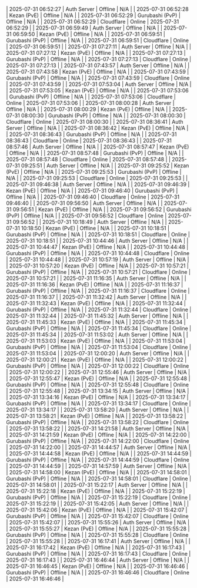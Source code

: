 
| 2025-07-31 06:52:27 | Auth Server | Offline | N/A |
| 2025-07-31 06:52:28 | Kezan (PvE) | Offline | N/A |
| 2025-07-31 06:52:29 | Gurubashi (PvP) | Offline | N/A |
| 2025-07-31 06:52:29 | Cloudflare | Online | 2025-07-31 06:52:29 |
| 2025-07-31 06:59:49 | Auth Server | Offline | N/A |
| 2025-07-31 06:59:50 | Kezan (PvE) | Offline | N/A |
| 2025-07-31 06:59:51 | Gurubashi (PvP) | Offline | N/A |
| 2025-07-31 06:59:51 | Cloudflare | Online | 2025-07-31 06:59:51 |
| 2025-07-31 07:27:11 | Auth Server | Offline | N/A |
| 2025-07-31 07:27:12 | Kezan (PvE) | Offline | N/A |
| 2025-07-31 07:27:13 | Gurubashi (PvP) | Offline | N/A |
| 2025-07-31 07:27:13 | Cloudflare | Online | 2025-07-31 07:27:13 |
| 2025-07-31 07:43:57 | Auth Server | Offline | N/A |
| 2025-07-31 07:43:58 | Kezan (PvE) | Offline | N/A |
| 2025-07-31 07:43:59 | Gurubashi (PvP) | Offline | N/A |
| 2025-07-31 07:43:59 | Cloudflare | Online | 2025-07-31 07:43:59 |
| 2025-07-31 07:53:04 | Auth Server | Offline | N/A |
| 2025-07-31 07:53:05 | Kezan (PvE) | Offline | N/A |
| 2025-07-31 07:53:06 | Gurubashi (PvP) | Offline | N/A |
| 2025-07-31 07:53:06 | Cloudflare | Online | 2025-07-31 07:53:06 |
| 2025-07-31 08:00:28 | Auth Server | Offline | N/A |
| 2025-07-31 08:00:29 | Kezan (PvE) | Offline | N/A |
| 2025-07-31 08:00:30 | Gurubashi (PvP) | Offline | N/A |
| 2025-07-31 08:00:30 | Cloudflare | Online | 2025-07-31 08:00:30 |
| 2025-07-31 08:36:41 | Auth Server | Offline | N/A |
| 2025-07-31 08:36:42 | Kezan (PvE) | Offline | N/A |
| 2025-07-31 08:36:43 | Gurubashi (PvP) | Offline | N/A |
| 2025-07-31 08:36:43 | Cloudflare | Online | 2025-07-31 08:36:43 |
| 2025-07-31 08:57:46 | Auth Server | Offline | N/A |
| 2025-07-31 08:57:47 | Kezan (PvE) | Offline | N/A |
| 2025-07-31 08:57:48 | Gurubashi (PvP) | Offline | N/A |
| 2025-07-31 08:57:48 | Cloudflare | Online | 2025-07-31 08:57:48 |
| 2025-07-31 09:25:51 | Auth Server | Offline | N/A |
| 2025-07-31 09:25:52 | Kezan (PvE) | Offline | N/A |
| 2025-07-31 09:25:53 | Gurubashi (PvP) | Offline | N/A |
| 2025-07-31 09:25:53 | Cloudflare | Online | 2025-07-31 09:25:53 |
| 2025-07-31 09:46:38 | Auth Server | Offline | N/A |
| 2025-07-31 09:46:39 | Kezan (PvE) | Offline | N/A |
| 2025-07-31 09:46:40 | Gurubashi (PvP) | Offline | N/A |
| 2025-07-31 09:46:40 | Cloudflare | Online | 2025-07-31 09:46:40 |
| 2025-07-31 09:56:50 | Auth Server | Offline | N/A |
| 2025-07-31 09:56:51 | Kezan (PvE) | Offline | N/A |
| 2025-07-31 09:56:52 | Gurubashi (PvP) | Offline | N/A |
| 2025-07-31 09:56:52 | Cloudflare | Online | 2025-07-31 09:56:52 |
| 2025-07-31 10:18:49 | Auth Server | Offline | N/A |
| 2025-07-31 10:18:50 | Kezan (PvE) | Offline | N/A |
| 2025-07-31 10:18:51 | Gurubashi (PvP) | Offline | N/A |
| 2025-07-31 10:18:51 | Cloudflare | Online | 2025-07-31 10:18:51 |
| 2025-07-31 10:44:46 | Auth Server | Offline | N/A |
| 2025-07-31 10:44:47 | Kezan (PvE) | Offline | N/A |
| 2025-07-31 10:44:48 | Gurubashi (PvP) | Offline | N/A |
| 2025-07-31 10:44:48 | Cloudflare | Online | 2025-07-31 10:44:48 |
| 2025-07-31 10:57:19 | Auth Server | Offline | N/A |
| 2025-07-31 10:57:20 | Kezan (PvE) | Offline | N/A |
| 2025-07-31 10:57:21 | Gurubashi (PvP) | Offline | N/A |
| 2025-07-31 10:57:21 | Cloudflare | Online | 2025-07-31 10:57:21 |
| 2025-07-31 11:16:35 | Auth Server | Offline | N/A |
| 2025-07-31 11:16:36 | Kezan (PvE) | Offline | N/A |
| 2025-07-31 11:16:37 | Gurubashi (PvP) | Offline | N/A |
| 2025-07-31 11:16:37 | Cloudflare | Online | 2025-07-31 11:16:37 |
| 2025-07-31 11:32:42 | Auth Server | Offline | N/A |
| 2025-07-31 11:32:43 | Kezan (PvE) | Offline | N/A |
| 2025-07-31 11:32:44 | Gurubashi (PvP) | Offline | N/A |
| 2025-07-31 11:32:44 | Cloudflare | Online | 2025-07-31 11:32:44 |
| 2025-07-31 11:45:32 | Auth Server | Offline | N/A |
| 2025-07-31 11:45:33 | Kezan (PvE) | Offline | N/A |
| 2025-07-31 11:45:34 | Gurubashi (PvP) | Offline | N/A |
| 2025-07-31 11:45:34 | Cloudflare | Online | 2025-07-31 11:45:34 |
| 2025-07-31 11:53:02 | Auth Server | Offline | N/A |
| 2025-07-31 11:53:03 | Kezan (PvE) | Offline | N/A |
| 2025-07-31 11:53:04 | Gurubashi (PvP) | Offline | N/A |
| 2025-07-31 11:53:04 | Cloudflare | Online | 2025-07-31 11:53:04 |
| 2025-07-31 12:00:20 | Auth Server | Offline | N/A |
| 2025-07-31 12:00:21 | Kezan (PvE) | Offline | N/A |
| 2025-07-31 12:00:22 | Gurubashi (PvP) | Offline | N/A |
| 2025-07-31 12:00:22 | Cloudflare | Online | 2025-07-31 12:00:22 |
| 2025-07-31 12:55:46 | Auth Server | Offline | N/A |
| 2025-07-31 12:55:47 | Kezan (PvE) | Offline | N/A |
| 2025-07-31 12:55:48 | Gurubashi (PvP) | Offline | N/A |
| 2025-07-31 12:55:48 | Cloudflare | Online | 2025-07-31 12:55:48 |
| 2025-07-31 13:34:15 | Auth Server | Offline | N/A |
| 2025-07-31 13:34:16 | Kezan (PvE) | Offline | N/A |
| 2025-07-31 13:34:17 | Gurubashi (PvP) | Offline | N/A |
| 2025-07-31 13:34:17 | Cloudflare | Online | 2025-07-31 13:34:17 |
| 2025-07-31 13:58:20 | Auth Server | Offline | N/A |
| 2025-07-31 13:58:21 | Kezan (PvE) | Offline | N/A |
| 2025-07-31 13:58:22 | Gurubashi (PvP) | Offline | N/A |
| 2025-07-31 13:58:22 | Cloudflare | Online | 2025-07-31 13:58:22 |
| 2025-07-31 14:21:58 | Auth Server | Offline | N/A |
| 2025-07-31 14:21:59 | Kezan (PvE) | Offline | N/A |
| 2025-07-31 14:22:00 | Gurubashi (PvP) | Offline | N/A |
| 2025-07-31 14:22:00 | Cloudflare | Online | 2025-07-31 14:22:00 |
| 2025-07-31 14:44:57 | Auth Server | Offline | N/A |
| 2025-07-31 14:44:58 | Kezan (PvE) | Offline | N/A |
| 2025-07-31 14:44:59 | Gurubashi (PvP) | Offline | N/A |
| 2025-07-31 14:44:59 | Cloudflare | Online | 2025-07-31 14:44:59 |
| 2025-07-31 14:57:59 | Auth Server | Offline | N/A |
| 2025-07-31 14:58:00 | Kezan (PvE) | Offline | N/A |
| 2025-07-31 14:58:01 | Gurubashi (PvP) | Offline | N/A |
| 2025-07-31 14:58:01 | Cloudflare | Online | 2025-07-31 14:58:01 |
| 2025-07-31 15:22:17 | Auth Server | Offline | N/A |
| 2025-07-31 15:22:18 | Kezan (PvE) | Offline | N/A |
| 2025-07-31 15:22:19 | Gurubashi (PvP) | Offline | N/A |
| 2025-07-31 15:22:19 | Cloudflare | Online | 2025-07-31 15:22:19 |
| 2025-07-31 15:42:05 | Auth Server | Offline | N/A |
| 2025-07-31 15:42:06 | Kezan (PvE) | Offline | N/A |
| 2025-07-31 15:42:07 | Gurubashi (PvP) | Offline | N/A |
| 2025-07-31 15:42:07 | Cloudflare | Online | 2025-07-31 15:42:07 |
| 2025-07-31 15:55:26 | Auth Server | Offline | N/A |
| 2025-07-31 15:55:27 | Kezan (PvE) | Offline | N/A |
| 2025-07-31 15:55:28 | Gurubashi (PvP) | Offline | N/A |
| 2025-07-31 15:55:28 | Cloudflare | Online | 2025-07-31 15:55:28 |
| 2025-07-31 16:17:41 | Auth Server | Offline | N/A |
| 2025-07-31 16:17:42 | Kezan (PvE) | Offline | N/A |
| 2025-07-31 16:17:43 | Gurubashi (PvP) | Offline | N/A |
| 2025-07-31 16:17:43 | Cloudflare | Online | 2025-07-31 16:17:43 |
| 2025-07-31 16:46:44 | Auth Server | Offline | N/A |
| 2025-07-31 16:46:45 | Kezan (PvE) | Offline | N/A |
| 2025-07-31 16:46:46 | Gurubashi (PvP) | Offline | N/A |
| 2025-07-31 16:46:46 | Cloudflare | Online | 2025-07-31 16:46:46 |

